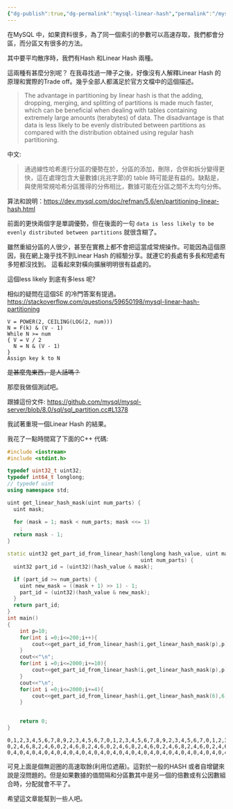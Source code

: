 ```yaml
---
{"dg-publish":true,"dg-permalink":"mysql-linear-hash","permalink":"/mysql-linear-hash/","dgHomeLink":true,"dgPassFrontmatter":false}
---
```



在MySQL  中，如果資料很多，為了同一個索引的參數可以高速存取，我們都會分區，而分區又有很多的方法。

其中要平均散序時，我們有Hash 和Linear Hash 兩種。

這兩種有甚麼分別呢？
在我尋找過一陣子之後，好像沒有人解釋Linear Hash 的原理和實際的Trade off。幾乎全部人都滿足於官方文檔中的這個描述。

> The advantage in partitioning by linear hash is that the adding, dropping, merging, and splitting of partitions is made much faster, which can be beneficial when dealing with tables containing extremely large amounts (terabytes) of data. The disadvantage is that data is less likely to be evenly distributed between partitions as compared with the distribution obtained using regular hash partitioning.

中文:
> 通過線性哈希進行分區的優勢在於，分區的添加，刪除，合併和拆分變得更快，這在處理包含大量數據(兆兆字節)的 table 時可能是有益的。缺點是，與使用常規哈希分區獲得的分佈相比，數據可能在分區之間不太均勻分佈。

算法和說明：https://dev.mysql.com/doc/refman/5.6/en/partitioning-linear-hash.html



前面的更快兩個字是單調優勢，但在後面的一句 `data is less likely to be evenly distributed between partitions` 就很含糊了。

雖然重組分區的人很少，甚至在實務上都不會把這當成常規操作。可能因為這個原因，我在網上幾乎找不到Linear Hash 的經驗分享。就連它的長處有多長和短處有多短都沒找到。
這看起來對橫向擴展明明很有益處的。

這個less likely 到底有多less 呢?

相似的疑問在這個SE 的冷門答案有提過。https://stackoverflow.com/questions/59650198/mysql-linear-hash-partitioning

```
V = POWER(2, CEILING(LOG(2, num)))
N = F(k) & (V - 1)
While N >= num
{ V = V / 2 
  N = N & (V - 1)
}
Assign key k to N
```
~~是甚麼鬼東西，是人話嗎？~~



那麼我做個測試吧。

跟據這份文件: https://github.com/mysql/mysql-server/blob/8.0/sql/sql_partition.cc#L1378

我試著重現一個Linear Hash 的結果。

我花了一點時間寫了下面的C++ 代碼:

```c++
#include <iostream>
#include <stdint.h>

typedef uint32_t uint32;
typedef int64_t longlong;
// typedef uint
using namespace std;

uint get_linear_hash_mask(uint num_parts) {
  uint mask;

  for (mask = 1; mask < num_parts; mask <<= 1)
    ;
  return mask - 1;
}

static uint32 get_part_id_from_linear_hash(longlong hash_value, uint mask,
                                           uint num_parts) {
  uint32 part_id = (uint32)(hash_value & mask);

  if (part_id >= num_parts) {
    uint new_mask = ((mask + 1) >> 1) - 1;
    part_id = (uint32)(hash_value & new_mask);
  }
  return part_id;
}
int main()
{
    int p=10;
    for(int i =0;i<=200;i++){
        cout<<get_part_id_from_linear_hash(i,get_linear_hash_mask(p),p)<<",";
    }
    cout<<"\n";
    for(int i =0;i<=2000;i+=10){
        cout<<get_part_id_from_linear_hash(i,get_linear_hash_mask(p),p)<<",";
    }
    cout<<"\n";
    for(int i =0;i<=2000;i+=4){
        cout<<get_part_id_from_linear_hash(i,get_linear_hash_mask(6),6)<<",";
    }
    

    return 0;
}
```

```
0,1,2,3,4,5,6,7,8,9,2,3,4,5,6,7,0,1,2,3,4,5,6,7,8,9,2,3,4,5,6,7,0,1,2,3,4,5,6,7,8,9,2,3,4,5,6,7,0,1,2,3,4,5,6,7,8,9,2,3,4,5,6,7,0,1,2,3,4,5,6,7,8,9,2,3,4,5,6,7,0,1,2,3,4,5,6,7,8,9,2,3,4,5,6,7,0,1,2,3,4,5,6,7,8,9,2,3,4,5,6,7,0,1,2,3,4,5,6,7,8,9,2,3,4,5,6,7,0,1,2,3,4,5,6,7,8,9,2,3,4,5,6,7,0,1,2,3,4,5,6,7,8,9,2,3,4,5,6,7,0,1,2,3,4,5,6,7,8,9,2,3,4,5,6,7,0,1,2,3,4,5,6,7,8,9,2,3,4,5,6,7,0,1,2,3,4,5,6,7,8,
0,2,4,6,8,2,4,6,0,2,4,6,8,2,4,6,0,2,4,6,8,2,4,6,0,2,4,6,8,2,4,6,0,2,4,6,8,2,4,6,0,2,4,6,8,2,4,6,0,2,4,6,8,2,4,6,0,2,4,6,8,2,4,6,0,2,4,6,8,2,4,6,0,2,4,6,8,2,4,6,0,2,4,6,8,2,4,6,0,2,4,6,8,2,4,6,0,2,4,6,8,2,4,6,0,2,4,6,8,2,4,6,0,2,4,6,8,2,4,6,0,2,4,6,8,2,4,6,0,2,4,6,8,2,4,6,0,2,4,6,8,2,4,6,0,2,4,6,8,2,4,6,0,2,4,6,8,2,4,6,0,2,4,6,8,2,4,6,0,2,4,6,8,2,4,6,0,2,4,6,8,2,4,6,0,2,4,6,8,2,4,6,0,2,4,6,8,2,4,6,0,
0,4,0,4,0,4,0,4,0,4,0,4,0,4,0,4,0,4,0,4,0,4,0,4,0,4,0,4,0,4,0,4,0,4,0,4,0,4,0,4,0,4,0,4,0,4,0,4,0,4,0,4,0,4,0,4,0,4,0,4,0,4,0,4,0,4,0,4,0,4,0,4,0,4,0,4,0,4,0,4,0,4,0,4,0,4,0,4,0,4,0,4,0,4,0,4,0,4,0,4,0,4,0,4,0,4,0,4,0,4,0,4,0,4,0,4,0,4,0,4,0,4,0,4,0,4,0,4,0,4,0,4,0,4,0,4,0,4,0,4,0,4,0,4,0,4,0,4,0,4,0,4,0,4,0,4,0,4,0,4,0,4,0,4,0,4,0,4,0,4,0,4,0,4,0,4,0,4,0,4,0,4,0,4,0,4,0,4,0,4,0,4,0,4,0,4,0,4,0,4,0,4,0,4,0,4,0,4,0,4,0,4,0,4,0,4,0,4,0,4,0,4,0,4,0,4,0,4,0,4,0,4,0,4,0,4,0,4,0,4,0,4,0,4,0,4,0,4,0,4,0,4,0,4,0,4,0,4,0,4,0,4,0,4,0,4,0,4,0,4,0,4,0,4,0,4,0,4,0,4,0,4,0,4,0,4,0,4,0,4,0,4,0,4,0,4,0,4,0,4,0,4,0,4,0,4,0,4,0,4,0,4,0,4,0,4,0,4,0,4,0,4,0,4,0,4,0,4,0,4,0,4,0,4,0,4,0,4,0,4,0,4,0,4,0,4,0,4,0,4,0,4,0,4,0,4,0,4,0,4,0,4,0,4,0,4,0,4,0,4,0,4,0,4,0,4,0,4,0,4,0,4,0,4,0,4,0,4,0,4,0,4,0,4,0,4,0,4,0,4,0,4,0,4,0,4,0,4,0,4,0,4,0,4,0,4,0,4,0,4,0,4,0,4,0,4,0,4,0,4,0,4,0,4,0,4,0,4,0,4,0,4,0,4,0,4,0,4,0,4,0,4,0,4,0,4,0,4,0,4,0,4,0,4,0,4,0,4,0,4,0,4,0,4,0,4,0,4,0,4,0,4,0,4,0,4,0,4,0,4,0,4,0,4,0,4,0,4,0,4,0,

```

可見上面是個無迴圈的高速取餘(利用位遮蔽)。這對於一般的HASH 或者自增鍵來說是沒問題的。但是如果數據的值間隔和分區數其中是另一個的倍數或有公因數組合時，分配就會不平了。

希望這文章能幫到一些人吧。